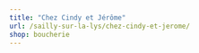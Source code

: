 ```yaml
---
title: "Chez Cindy et Jérôme"
url: /sailly-sur-la-lys/chez-cindy-et-jerome/
shop: boucherie
---
```

